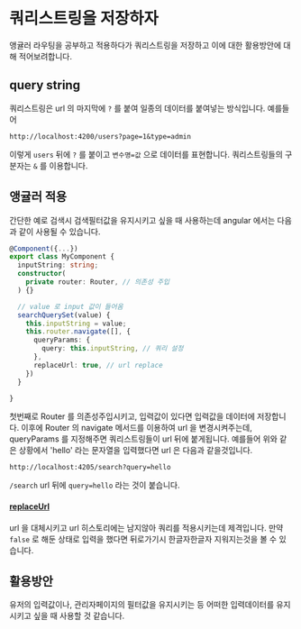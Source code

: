 # 쿼리스트링을 저장하자

앵귤러 라우팅을 공부하고 적용하다가 쿼리스트링을 저장하고 이에 대한 활용방안에 대해 적어보려합니다.

## query string

쿼리스트링은 url 의 마지막에 `?` 를 붙여 일종의 데이터를 붙여넣는 방식입니다. 예를들어

```
http://localhost:4200/users?page=1&type=admin
```

이렇게 `users` 뒤에 `?` 를 붙이고 `변수명=값` 으로 데이터를 표현합니다. 쿼리스트링들의 구분자는 `&` 를 이용합니다.

## 앵귤러 적용

간단한 예로 검색시 검색필터값을 유지시키고 싶을 때 사용하는데 angular 에서는 다음과 같이 사용될 수 있습니다.
```ts
@Component({...})
export class MyComponent {
  inputString: string;
  constructor(
    private router: Router, // 의존성 주입
  ) {}

  // value 로 input 값이 들어옴
  searchQuerySet(value) {
    this.inputString = value;
    this.router.navigate([], {
      queryParams: {
        query: this.inputString, // 쿼리 설정
      },
      replaceUrl: true, // url replace
    })
  }

}
```

첫번째로 Router 를 의존성주입시키고, 입력값이 있다면 입력값을 데이터에 저장합니다. 이후에 Router 의 navigate 메서드를 이용하여 url 을 변경시켜주는데, queryParams 를 지정해주면 쿼리스트링들이 url 뒤에 붙게됩니다. 예를들어 위와 같은 상황에서 'hello' 라는 문자열을 입력했다면 url 은 다음과 같을것입니다.
```
http://localhost:4205/search?query=hello
```
`/search` url 뒤에 `query=hello` 라는 것이 붙습니다.

#### [replaceUrl](https://angular.io/api/router/NavigationExtras#replaceUrl)
url 을 대체시키고 url 히스토리에는 남지않아 쿼리를 적용시키는데 제격입니다. 만약 `false` 로 해둔 상태로 입력을 했다면 뒤로가기시 한글자한글자 지워지는것을 볼 수 있습니다.

## 활용방안

유저의 입력값이나, 관리자페이지의 필터값을 유지시키는 등 어떠한 입력데이터를 유지시키고 싶을 때 사용할 것 같습니다.
